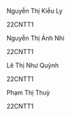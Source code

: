 ﻿Nguyễn Thị Kiều Ly 

22CNTT1

Nguyễn Thị Ánh Nhi 

22CNTT1

Lê Thị Như Quỳnh

22CNTT1

Phạm Thị Thuỳ

22CNTT1
